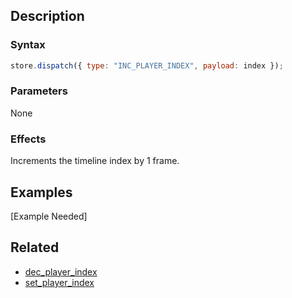 ## Description

### Syntax

```javascript
store.dispatch({ type: "INC_PLAYER_INDEX", payload: index });
```

### Parameters

None

### Effects

Increments the timeline index by 1 frame.

## Examples

[Example Needed]

## Related

- [dec_player_index](./dec_player_index.md)
- [set_player_index](./set_flag_index.md)
